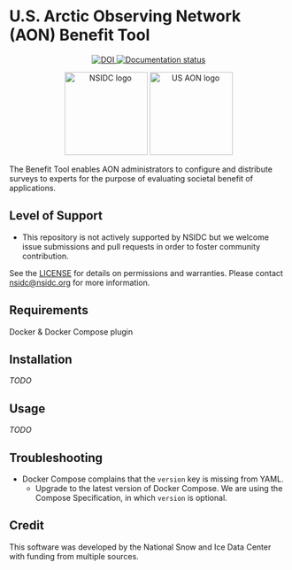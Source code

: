 # U.S. Arctic Observing Network (AON) Benefit Tool

<p align="center">
  <a href="https://doi.org/10.5281/zenodo.8403759">
    <img alt="DOI" src="https://zenodo.org/badge/DOI/10.5281/zenodo.8403759.svg" />
  </a>
  <a href="https://usaon-benefit-tool.readthedocs.io/en/latest/?badge=latest">
    <img alt="Documentation status" src="https://readthedocs.org/projects/usaon-benefit-tool/badge/?version=latest" />
  </a>
</p>

<p align="center">
  <img alt="NSIDC logo" src="https://nsidc.org/themes/custom/nsidc/logo.svg" height="150" />
  <img alt="US AON logo" src="https://usaon.org/themes/custom/usaon_theme/assets/images/usaon_logo.png" height="150" />
</p>


The Benefit Tool enables AON administrators to configure and distribute surveys to
experts for the purpose of evaluating societal benefit of applications.


## Level of Support

* This repository is not actively supported by NSIDC but we welcome issue submissions
  and pull requests in order to foster community contribution.

See the [LICENSE](LICENSE) for details on permissions and warranties. Please contact
nsidc@nsidc.org for more information.


## Requirements

Docker & Docker Compose plugin


## Installation

_TODO_


## Usage

_TODO_


## Troubleshooting

* Docker Compose complains that the `version` key is missing from YAML.
  * Upgrade to the latest version of Docker Compose. We are using the Compose
    Specification, in which `version` is optional.


## Credit

This software was developed by the National Snow and Ice Data Center with funding from multiple sources.
